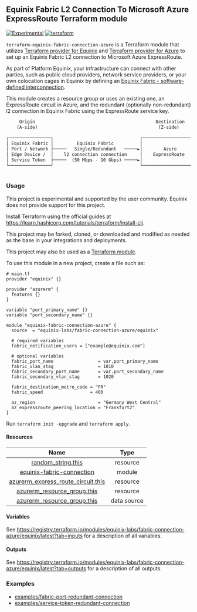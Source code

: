 ## Equinix Fabric L2 Connection To Microsoft Azure ExpressRoute Terraform module

[![Experimental](https://img.shields.io/badge/Stability-Experimental-red.svg)](https://github.com/equinix-labs/standards#about-uniform-standards)
[![terraform](https://github.com/equinix-labs/terraform-equinix-template/actions/workflows/integration.yaml/badge.svg)](https://github.com/equinix-labs/terraform-equinix-template/actions/workflows/integration.yaml)

`terraform-equinix-fabric-connection-azure` is a Terraform module that utilizes [Terraform provider for Equinix](https://registry.terraform.io/providers/equinix/equinix/latest) and [Terraform provider for Azure](https://registry.terraform.io/providers/hashicorp/azurerm/latest/docs) to set up an Equinix Fabric L2 connection to Microsoft Azure ExpressRoute.

As part of Platform Equinix, your infrastructure can connect with other parties, such as public cloud providers, network service providers, or your own colocation cages in Equinix by defining an [Equinix Fabric - software-defined interconnection](https://docs.equinix.com/en-us/Content/Interconnection/Fabric/Fabric-landing-main.htm).

This module creates a resource group or uses an existing one, an ExpressRoute circuit in Azure, and the redundant (optionally non-redundant) l2 connection in Equinix Fabric using the ExpressRoute service key.

```html
     Origin                                              Destination
    (A-side)                                              (Z-side)              ┌────────────────────────┐
                                                                                │  (Microsoft Peering)   │
┌────────────────┐                                 ┌────────────────────┐       │  Office 365 / Dynamics │
│ Equinix Fabric │         Equinix Fabric          │                    │──────►│  365 / Public services │
│ Port / Network ├─────   Single/Redundant   ─────►│        Azure       │       └────────────────────────┘
│ Edge Device /  │    l2 connection connection     │    ExpressRoute    │       ┌────────────────────────┐
│ Service Token  ├─────  (50 Mbps - 10 Gbps) ─────►│                    │──────►│   (Private Peering)    │
└────────────────┘                                 └────────────────────┘       │    Virtual Networks    │
                                                                                └────────────────────────┘
```

### Usage

This project is experimental and supported by the user community. Equinix does not provide support for this project.

Install Terraform using the official guides at <https://learn.hashicorp.com/tutorials/terraform/install-cli>.

This project may be forked, cloned, or downloaded and modified as needed as the base in your integrations and deployments.

This project may also be used as a [Terraform module](https://learn.hashicorp.com/collections/terraform/modules).

To use this module in a new project, create a file such as:

```hcl
# main.tf
provider "equinix" {}

provider "azurerm" {
  features {}
}

variable "port_primary_name" {}
variable "port_secondary_name" {}

module "equinix-fabric-connection-azure" {
  source  = "equinix-labs/fabric-connection-azure/equinix"

  # required variables
  fabric_notification_users = ["example@equinix.com"]

  # optional variables
  fabric_port_name                 = var.port_primary_name
  fabric_vlan_stag                 = 1010
  fabric_secondary_port_name       = var.port_secondary_name
  fabric_secondary_vlan_stag       = 1020

  fabric_destination_metro_code = "FR"
  fabric_speed                  = 400

  az_region                        = "Germany West Central"
  az_expressroute_peering_location = "Frankfurt2"
}
```

Run `terraform init -upgrade` and `terraform apply`.

#### Resources

| Name | Type |
| :-----: | :------: |
| [random_string.this](https://registry.terraform.io/providers/hashicorp/random/latest/docs/resources/string) | resource |
| [equinix-fabric-connection](https://registry.terraform.io/modules/equinix-labs/fabric-connection/equinix/latest?tab=inputs) | module |
| [azurerm_express_route_circuit.this](https://registry.terraform.io/providers/hashicorp/azurerm/latest/docs/resources/express_route_circuit) | resource |
| [azurerm_resource_group.this](https://registry.terraform.io/providers/hashicorp/azurerm/latest/docs/resources/resource_group) | resource |
| [azurerm_resource_group.this](https://registry.terraform.io/providers/hashicorp/azurerm/latest/docs/data-sources/resource_group) | data source |

#### Variables

See <https://registry.terraform.io/modules/equinix-labs/fabric-connection-azure/equinix/latest?tab=inputs> for a description of all variables.

#### Outputs

See <https://registry.terraform.io/modules/equinix-labs/fabric-connection-azure/equinix/latest?tab=outputs> for a description of all outputs.

### Examples

- [examples/fabric-port-redundant-connection](examples/fabric-port-redundant-connection/)
- [examples/service-token-redundant-connection](examples/service-token-redundant-connection/)
